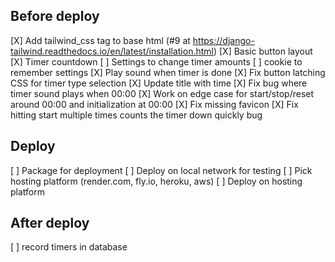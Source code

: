 ## Before deploy
[X] Add tailwind_css tag to base html (#9 at https://django-tailwind.readthedocs.io/en/latest/installation.html)
[X] Basic button layout
[X] Timer countdown
[ ] Settings to change timer amounts
[ ] cookie to remember settings
[X] Play sound when timer is done
[X] Fix button latching CSS for timer type selection
[X] Update title with time
[X] Fix bug where timer sound plays when 00:00
[X] Work on edge case for start/stop/reset around 00:00 and initialization at 00:00
[X] Fix missing favicon
[X] Fix hitting start multiple times counts the timer down quickly bug

## Deploy
[ ] Package for deployment
[ ] Deploy on local network for testing
[ ] Pick hosting platform (render.com, fly.io, heroku, aws)
[ ] Deploy on hosting platform

## After deploy
[ ] record timers in database
